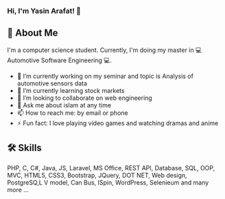 ###  Hi, I'm Yasin Arafat! 👋
## 🚀 About Me
I'm a computer science student. Currently, I'm doing my master in 💻 Automotive Software Engineering 💻.
- 🔭 I’m currently working on my seminar and topic is Analysis of automotive sensors data
- 🌱 I’m currently learning stock markets
- 👯 I’m looking to collaborate on web engineering
- 💬 Ask me about islam at any time
- 📫 How to reach me: by email or phone
- ⚡ Fun fact: I love playing video games and watching dramas and anime
## 🛠 Skills
PHP, C, C#, Java, JS, Laravel, MS Office, REST API, Database, SQL, OOP, MVC, HTML5, CSS3, Bootstrap, JQuery, DOT NET, Web design, PostgreSQ,L V model, Can Bus, ISpin, WordPress, Selenieum and many more ...


